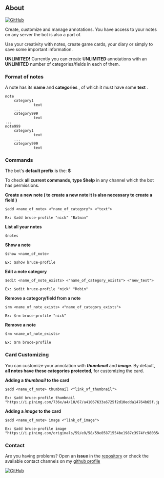 ## About
[![GitHub](https://img.shields.io/badge/Invite%20Leaf%20Card%20to%20your%20server-black)](https://discord.com/api/oauth2/authorize?client_id=952058655979749416&permissions=326417770496&scope=bot)

Create, customize and manage annotations. You have access to your notes on any server the bot is also a part of.

Use your creativity with notes, create game cards, your diary or simply to save some important information.

**UNLIMITED!** Currently you can create **UNLIMITED** annotations with an **UNLIMITED** number of categories/fields in each of them.

### Format of notes

A note has its **name** and **categories** , of which it must have some **text** .

```
note
    category1
             text       
    ...         
    category999
             text        
...     
note999
    category1
             text     
    ...         
    category999
             text
```

### Commands

The bot's **default prefix** is the: **$**

To check **all current commands**, **type $help** in any channel which the bot has permissions.



**Create a new note ( to create a new note it is also necessary to create a field )** 
```
$add <name_of_note> <"name_of_category"> <"text">
```
```
Ex: $add bruce-profile "nick" "Batman"
```
**List all your notes**
```
$notes
```
**Show a note**
```
$show <name_of_note>
```
```
Ex: $show bruce-profile
```
**Edit a note category**
```
$edit <name_of_note_exists> <"name_of_category_exists"> <"new_text">
```
```
Ex: $edit bruce-profile "nick" "Robin"
```
**Remove a category/field from a note**
```
$rm <name_of_note_exists> <"name_of_category_exists">
```
```
Ex: $rm bruce-profile "nick"
```
**Remove a note**
```
$rm <name_of_note_exists>
```
```
Ex: $rm bruce-profile
```

### Card Customizing

You can customize your annotation with **_thumbnail_** and **_image_**. By default, **all notes have these categories protected**, for customizing the card.

**Adding a _thumbnail_ to the card**
```
$add <name_of_note> thumbnail <"link_of_thumbnail">
```
```
Ex: $add bruce-profile thumbnail "https://i.pinimg.com/736x/a4/10/67/a41067633a6725f2d10edda14764b65f.jpg"
```
**Adding a _image_ to the card**
```
$add <name_of_note> image <"link_of_image">
```
```
Ex: $add bruce-profile image "https://i.pinimg.com/originals/59/e0/58/59e05871554be1987c3974fc98035490.jpg"
```
### Contact

Are you having problems? Open an **issue** in the [repository](https://github.com/davidrezende/haru-bot/) or check the available contact channels on my [github profile](https://github.com/davidrezende)

[![GitHub](https://img.shields.io/github/followers/davidrezende?style=social)](https://github.com/login?return_to=https%3A%2F%2Fgithub.com%2Fdavidrezende)

